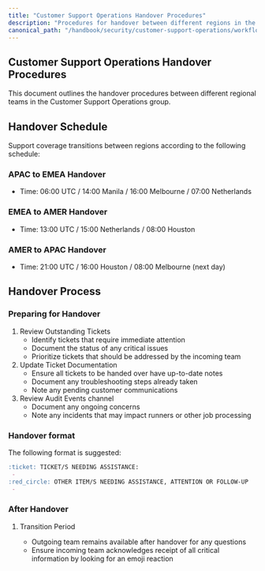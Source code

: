 ```yaml
---
title: "Customer Support Operations Handover Procedures"
description: "Procedures for handover between different regions in the Customer Support Operations team"
canonical_path: "/handbook/security/customer-support-operations/workflows/handover-procedures"
---
```


## Customer Support Operations Handover Procedures

This document outlines the handover procedures between different regional teams in the Customer Support Operations group.

## Handover Schedule

Support coverage transitions between regions according to the following schedule:

### APAC to EMEA Handover

- Time: 06:00 UTC / 14:00 Manila / 16:00 Melbourne / 07:00 Netherlands

### EMEA to AMER Handover

- Time: 13:00 UTC / 15:00 Netherlands / 08:00 Houston

### AMER to APAC Handover

- Time: 21:00 UTC / 16:00 Houston / 08:00 Melbourne (next day)

## Handover Process

### Preparing for Handover

1. Review Outstanding Tickets
   - Identify tickets that require immediate attention
   - Document the status of any critical issues
   - Prioritize tickets that should be addressed by the incoming team
2. Update Ticket Documentation
   - Ensure all tickets to be handed over have up-to-date notes
   - Document any troubleshooting steps already taken
   - Note any pending customer communications
3. Review Audit Events channel
   - Document any ongoing concerns
   - Note any incidents that may impact runners or other job processing

### Handover format

The following format is suggested:

```markdown
:ticket: TICKET/S NEEDING ASSISTANCE:
 - 
:red_circle: OTHER ITEM/S NEEDING ASSISTANCE, ATTENTION OR FOLLOW-UP
 - 
 ```

### After Handover

1. Transition Period
   
   - Outgoing team remains available after handover for any questions
   - Ensure incoming team acknowledges receipt of all critical information by looking for an emoji reaction
